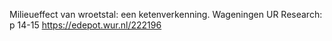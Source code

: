 Milieueffect van wroetstal: een ketenverkenning. Wageningen UR Research: p 14-15 https://edepot.wur.nl/222196